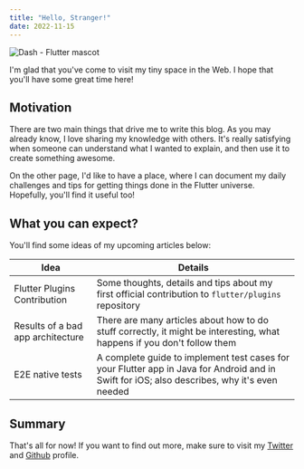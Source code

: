 ```yaml
---
title: "Hello, Stranger!"
date: 2022-11-15
---
```


![Dash - Flutter mascot](https://storage.googleapis.com/cms-storage-bucket/780e0e64d323aad2cdd5.png)

I'm glad that you've come to visit my tiny space in the Web. I hope that you'll have some great time here!

## Motivation
There are two main things that drive me to write this blog. As you may already know, I love sharing my knowledge with others. It's really satisfying when someone can understand what I wanted to explain, and then use it to create something awesome.

On the other page, I'd like to have a place, where I can document my daily challenges and tips for getting things done in the Flutter universe. Hopefully, you'll find it useful too!


## What you can expect?

You'll find some ideas of my upcoming articles below:

| Idea                              | Details                                                                                                                                      |
|-----------------------------------|----------------------------------------------------------------------------------------------------------------------------------------------|
| Flutter Plugins Contribution      | Some thoughts, details and tips about my first official contribution to `flutter/plugins` repository                                         |
| Results of a bad app architecture | There are many articles about how to do stuff correctly, it might be interesting, what happens if you don't follow them                      |
| E2E native tests                  | A complete guide to implement test cases for your Flutter app in Java for Android and in Swift for iOS; also describes, why it's even needed |

## Summary

That's all for now! If you want to find out more, make sure to visit my [Twitter](https://twitter.com/piotrmitkowski) and [Github](https://github.com/PiotrMitkowski) profile.
